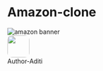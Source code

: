  # Amazon-clone
<img src="https://akm-img-a-in.tosshub.com/businesstoday/images/story/202306/untitled_design_-_2023-06-15t103544-sixteen_nine.jpg?size=948:533" alt="amazon banner" >
<br>
<a href=" https://aditiiprasad.github.io/Amazon-clone/" target="_main" ><img src="https://www.shutterstock.com/image-vector/amazon-initial-logo-isolated-white-600nw-2272856739.jpg/" width="50" height="50" style="border-radius: 10px;"></a>


<br>
Author-Aditi 


